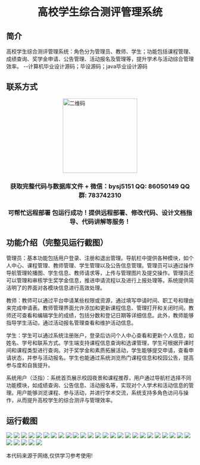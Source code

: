<p><h1 align="center">高校学生综合测评管理系统</h1></p>

## 简介
高校学生综合测评管理系统：角色分为管理员、教师、学生；功能包括课程管理、成绩查询、奖学金申请、公告管理、活动报名及管理等，提升学术与活动综合管理效率。    --计算机毕业设计源码；毕设源码；java毕业设计源码


## 联系方式
<img src="https://bs-1329754181.cos.ap-shanghai.myqcloud.com/wx.jpg" alt="二维码" style="display: block; margin: 0 auto;" width="200px">
<p><h3 align="center">获取完整代码与数据库文件 + 微信：bysj5151 QQ: 86050149 QQ群: 783742310</h3></p>
<p><h3 align="center">可帮忙远程部署 包运行成功！提供远程部署、修改代码、设计文档指导、代码讲解等服务！</h3></p>

## 功能介绍（完整见运行截图）
管理员：基本功能包括用户登录、注册和退出管理。导航栏中提供各种模块，如个人中心、课程管理、教师管理、学生管理以及公告信息管理。管理员可以通过操作导航管理轮播图、学生信息、教师请求等，上传与管理图片及提交操作。管理员还可以管理和审核学生奖学金信息，推进申请流程以及进行上报处理等。系统提供简洁明了的界面对各模块信息进行高效处理。

教师：教师可以通过平台申请某些权限或资源，通过填写申请时间、职工号和理由来完成申请表。教师管理界面允许添加和更新课程信息、管理打开和关闭时间。教师还可查看和编辑学生的成绩，包括分数和登记日期等详细信息。此外，教师能够指导学生活动，通过活动报名管理查看和维护活动信息。

学生：学生可以通过系统注册账户，登录后访问个人中心查看和更新个人信息，如姓名、学号和联系方式。学生端支持课程信息查询和选课管理，学生可根据开课时间和课程类型进行查询。对于奖学金和素质拓展活动，学生能够提交申请，查看申请状态，并参与活动报名。学生也能通过系统浏览热门课程信息和校园公告，提高参与度和自我提升。

系统用户（泛指）：系统首页展示校园夜景和课程推荐，用户通过导航栏选择不同功能模块，如成绩查询、公告信息、活动报名等，实现对个人学术和活动信息的管理。用户能够浏览课程、参与活动，并进行学术交流，系统支持多角色访问与操作，从而提升高校学生的综合测评与管理效率。


## 运行截图
![](https://bs-1329754181.cos.ap-shanghai.myqcloud.com/ssm/CollegeStudentComprehensiveEvaluationSystem/img/001.jpg)
![](https://bs-1329754181.cos.ap-shanghai.myqcloud.com/ssm/CollegeStudentComprehensiveEvaluationSystem/img/002.jpg)
![](https://bs-1329754181.cos.ap-shanghai.myqcloud.com/ssm/CollegeStudentComprehensiveEvaluationSystem/img/003.jpg)
![](https://bs-1329754181.cos.ap-shanghai.myqcloud.com/ssm/CollegeStudentComprehensiveEvaluationSystem/img/004.jpg)
![](https://bs-1329754181.cos.ap-shanghai.myqcloud.com/ssm/CollegeStudentComprehensiveEvaluationSystem/img/005.jpg)
![](https://bs-1329754181.cos.ap-shanghai.myqcloud.com/ssm/CollegeStudentComprehensiveEvaluationSystem/img/006.jpg)
![](https://bs-1329754181.cos.ap-shanghai.myqcloud.com/ssm/CollegeStudentComprehensiveEvaluationSystem/img/007.jpg)
![](https://bs-1329754181.cos.ap-shanghai.myqcloud.com/ssm/CollegeStudentComprehensiveEvaluationSystem/img/008.jpg)
![](https://bs-1329754181.cos.ap-shanghai.myqcloud.com/ssm/CollegeStudentComprehensiveEvaluationSystem/img/009.jpg)
![](https://bs-1329754181.cos.ap-shanghai.myqcloud.com/ssm/CollegeStudentComprehensiveEvaluationSystem/img/010.jpg)
![](https://bs-1329754181.cos.ap-shanghai.myqcloud.com/ssm/CollegeStudentComprehensiveEvaluationSystem/img/011.jpg)
![](https://bs-1329754181.cos.ap-shanghai.myqcloud.com/ssm/CollegeStudentComprehensiveEvaluationSystem/img/012.jpg)
![](https://bs-1329754181.cos.ap-shanghai.myqcloud.com/ssm/CollegeStudentComprehensiveEvaluationSystem/img/013.jpg)
![](https://bs-1329754181.cos.ap-shanghai.myqcloud.com/ssm/CollegeStudentComprehensiveEvaluationSystem/img/014.jpg)
![](https://bs-1329754181.cos.ap-shanghai.myqcloud.com/ssm/CollegeStudentComprehensiveEvaluationSystem/img/015.jpg)
![](https://bs-1329754181.cos.ap-shanghai.myqcloud.com/ssm/CollegeStudentComprehensiveEvaluationSystem/img/016.jpg)
![](https://bs-1329754181.cos.ap-shanghai.myqcloud.com/ssm/CollegeStudentComprehensiveEvaluationSystem/img/017.jpg)
![](https://bs-1329754181.cos.ap-shanghai.myqcloud.com/ssm/CollegeStudentComprehensiveEvaluationSystem/img/018.jpg)
![](https://bs-1329754181.cos.ap-shanghai.myqcloud.com/ssm/CollegeStudentComprehensiveEvaluationSystem/img/019.jpg)
![](https://bs-1329754181.cos.ap-shanghai.myqcloud.com/ssm/CollegeStudentComprehensiveEvaluationSystem/img/020.jpg)
![](https://bs-1329754181.cos.ap-shanghai.myqcloud.com/ssm/CollegeStudentComprehensiveEvaluationSystem/img/021.jpg)
![](https://bs-1329754181.cos.ap-shanghai.myqcloud.com/ssm/CollegeStudentComprehensiveEvaluationSystem/img/022.jpg)
![](https://bs-1329754181.cos.ap-shanghai.myqcloud.com/ssm/CollegeStudentComprehensiveEvaluationSystem/img/023.jpg)
![](https://bs-1329754181.cos.ap-shanghai.myqcloud.com/ssm/CollegeStudentComprehensiveEvaluationSystem/img/024.jpg)
![](https://bs-1329754181.cos.ap-shanghai.myqcloud.com/ssm/CollegeStudentComprehensiveEvaluationSystem/img/025.jpg)
![](https://bs-1329754181.cos.ap-shanghai.myqcloud.com/ssm/CollegeStudentComprehensiveEvaluationSystem/img/026.jpg)
![](https://bs-1329754181.cos.ap-shanghai.myqcloud.com/ssm/CollegeStudentComprehensiveEvaluationSystem/img/027.jpg)
![](https://bs-1329754181.cos.ap-shanghai.myqcloud.com/ssm/CollegeStudentComprehensiveEvaluationSystem/img/028.jpg)
![](https://bs-1329754181.cos.ap-shanghai.myqcloud.com/ssm/CollegeStudentComprehensiveEvaluationSystem/img/029.jpg)
![](https://bs-1329754181.cos.ap-shanghai.myqcloud.com/ssm/CollegeStudentComprehensiveEvaluationSystem/img/030.jpg)

<p>本代码来源于网络,仅供学习参考使用!</p>
